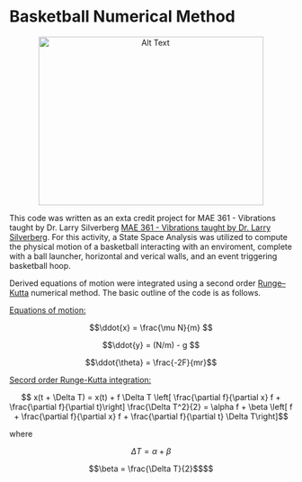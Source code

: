 # Basketball Numerical Method

<p align="center">
    <img src="https://github.com/matthewsimpsonaero/Basketball-numerical-method/blob/main/Final.gif" alt="Alt Text" width="400" height="300"/>
</p>



This code was written as an exta credit project for MAE 361 - Vibrations taught by Dr. Larry Silverberg
[MAE 361 - Vibrations taught by Dr. Larry Silverberg](https://www.mae.ncsu.edu/people/lmsilver/). For this activity, a State Space Analysis was utilized to compute the physical motion of a basketball interacting with an enviroment, complete with a ball launcher, horizontal and verical walls, and an event triggering basketball hoop.

Derived equations of motion were integrated using a second order [Runge–Kutta](https://en.wikipedia.org/wiki/Runge%E2%80%93Kutta_methods) numerical method. The basic outline of the code is as follows.

<ins>Equations of motion:</ins>

``` math
\ddot{x} = \frac{\mu N}{m} 
```
``` math
\ddot{y} = (N/m) - g 
```
``` math
\ddot{\theta} = \frac{-2F}{mr}
```

<ins>Secord order Runge-Kutta integration:</ins>

$$ x(t + \Delta T) = x(t) + f \Delta T \left[ \frac{\partial f}{\partial x} f + \frac{\partial f}{\partial t}\right] \frac{\Delta T^2}{2}  = \alpha f + \beta \left[  f + \frac{\partial f}{\partial x} f + \frac{\partial f}{\partial t} \Delta T\right]$$

where 

``` math
 \Delta T = \alpha + \beta   
```  

``` math
\beta = \frac{\Delta T}{2}$$
```